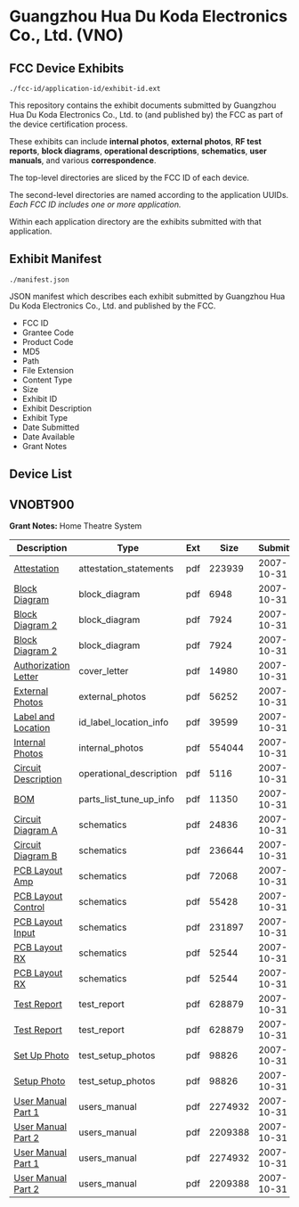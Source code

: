 # Guangzhou Hua Du Koda Electronics Co., Ltd. (VNO)
## FCC Device Exhibits

```
./fcc-id/application-id/exhibit-id.ext
```

This repository contains the exhibit documents submitted by Guangzhou Hua Du Koda Electronics Co., Ltd. to (and published by) the FCC as part of the device certification process.

These exhibits can include **internal photos**, **external photos**, **RF test reports**, **block diagrams**, **operational descriptions**, **schematics**, **user manuals**, and various **correspondence**.

The top-level directories are sliced by the FCC ID of each device.

The second-level directories are named according to the application UUIDs. *Each FCC ID includes one or more application.*

Within each application directory are the exhibits submitted with that application. 

## Exhibit Manifest

```
./manifest.json
```

JSON manifest which describes each exhibit submitted by Guangzhou Hua Du Koda Electronics Co., Ltd. and published by the FCC.

- FCC ID
- Grantee Code
- Product Code
- MD5
- Path
- File Extension
- Content Type
- Size
- Exhibit ID
- Exhibit Description
- Exhibit Type
- Date Submitted
- Date Available
- Grant Notes

## Device List
## VNOBT900
**Grant Notes:** Home Theatre System

| Description | Type | Ext | Size | Submitted | Available |
| ----------- | ---- | --- | ---- | --------- | --------- |
| [Attestation](VNOBT900/425e6d25ad748ff76462571426169552/862159.pdf) | attestation_statements | pdf | 223939 | 2007-10-31 | 2007-10-31 |
| [Block Diagram](VNOBT900/425e6d25ad748ff76462571426169552/862160.pdf) | block_diagram | pdf | 6948 | 2007-10-31 | 2007-10-31 |
| [Block Diagram 2](VNOBT900/425e6d25ad748ff76462571426169552/862171.pdf) | block_diagram | pdf | 7924 | 2007-10-31 | 2007-10-31 |
| [Block Diagram 2](VNOBT900/425e6d25ad748ff76462571426169552/862171.pdf) | block_diagram | pdf | 7924 | 2007-10-31 | 2007-10-31 |
| [Authorization Letter](VNOBT900/425e6d25ad748ff76462571426169552/862154.pdf) | cover_letter | pdf | 14980 | 2007-10-31 | 2007-10-31 |
| [External Photos](VNOBT900/425e6d25ad748ff76462571426169552/862156.pdf) | external_photos | pdf | 56252 | 2007-10-31 | 2007-10-31 |
| [Label and Location](VNOBT900/425e6d25ad748ff76462571426169552/862158.pdf) | id_label_location_info | pdf | 39599 | 2007-10-31 | 2007-10-31 |
| [Internal Photos](VNOBT900/425e6d25ad748ff76462571426169552/862157.pdf) | internal_photos | pdf | 554044 | 2007-10-31 | 2007-10-31 |
| [Circuit Description](VNOBT900/425e6d25ad748ff76462571426169552/862155.pdf) | operational_description | pdf | 5116 | 2007-10-31 | 2007-10-31 |
| [BOM](VNOBT900/425e6d25ad748ff76462571426169552/862161.pdf) | parts_list_tune_up_info | pdf | 11350 | 2007-10-31 | 2007-10-31 |
| [Circuit Diagram A](VNOBT900/425e6d25ad748ff76462571426169552/862162.pdf) | schematics | pdf | 24836 | 2007-10-31 | 2007-10-31 |
| [Circuit Diagram B](VNOBT900/425e6d25ad748ff76462571426169552/862163.pdf) | schematics | pdf | 236644 | 2007-10-31 | 2007-10-31 |
| [PCB Layout Amp](VNOBT900/425e6d25ad748ff76462571426169552/862164.pdf) | schematics | pdf | 72068 | 2007-10-31 | 2007-10-31 |
| [PCB Layout Control](VNOBT900/425e6d25ad748ff76462571426169552/862165.pdf) | schematics | pdf | 55428 | 2007-10-31 | 2007-10-31 |
| [PCB Layout Input](VNOBT900/425e6d25ad748ff76462571426169552/862166.pdf) | schematics | pdf | 231897 | 2007-10-31 | 2007-10-31 |
| [PCB Layout RX](VNOBT900/425e6d25ad748ff76462571426169552/862167.pdf) | schematics | pdf | 52544 | 2007-10-31 | 2007-10-31 |
| [PCB Layout RX](VNOBT900/425e6d25ad748ff76462571426169552/862167.pdf) | schematics | pdf | 52544 | 2007-10-31 | 2007-10-31 |
| [Test Report](VNOBT900/425e6d25ad748ff76462571426169552/862168.pdf) | test_report | pdf | 628879 | 2007-10-31 | 2007-10-31 |
| [Test Report](VNOBT900/425e6d25ad748ff76462571426169552/862168.pdf) | test_report | pdf | 628879 | 2007-10-31 | 2007-10-31 |
| [Set Up Photo](VNOBT900/425e6d25ad748ff76462571426169552/862172.pdf) | test_setup_photos | pdf | 98826 | 2007-10-31 | 2007-10-31 |
| [Setup Photo](VNOBT900/425e6d25ad748ff76462571426169552/862172.pdf) | test_setup_photos | pdf | 98826 | 2007-10-31 | 2007-10-31 |
| [User Manual Part 1](VNOBT900/425e6d25ad748ff76462571426169552/862169.pdf) | users_manual | pdf | 2274932 | 2007-10-31 | 2007-10-31 |
| [User Manual Part 2](VNOBT900/425e6d25ad748ff76462571426169552/862170.pdf) | users_manual | pdf | 2209388 | 2007-10-31 | 2007-10-31 |
| [User Manual Part 1](VNOBT900/425e6d25ad748ff76462571426169552/862169.pdf) | users_manual | pdf | 2274932 | 2007-10-31 | 2007-10-31 |
| [User Manual Part 2](VNOBT900/425e6d25ad748ff76462571426169552/862170.pdf) | users_manual | pdf | 2209388 | 2007-10-31 | 2007-10-31 |
